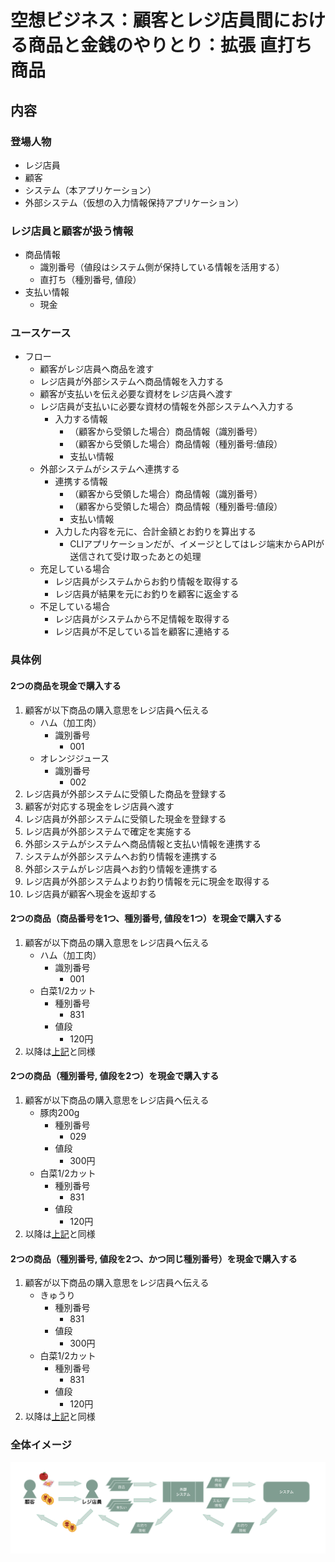 # 空想ビジネス：顧客とレジ店員間における商品と金銭のやりとり：拡張 直打ち商品

## 内容

### 登場人物
* レジ店員
* 顧客
* システム（本アプリケーション）
* 外部システム（仮想の入力情報保持アプリケーション）

### レジ店員と顧客が扱う情報

* 商品情報
    * 識別番号（値段はシステム側が保持している情報を活用する）
    * 直打ち（種別番号, 値段）
* 支払い情報
    * 現金

### ユースケース

* フロー
    * 顧客がレジ店員へ商品を渡す
    * レジ店員が外部システムへ商品情報を入力する
    * 顧客が支払いを伝え必要な資材をレジ店員へ渡す
    * レジ店員が支払いに必要な資材の情報を外部システムへ入力する
        * 入力する情報
            * （顧客から受領した場合）商品情報（識別番号）
            * （顧客から受領した場合）商品情報（種別番号:値段）
            * 支払い情報
    * 外部システムがシステムへ連携する
        * 連携する情報
            * （顧客から受領した場合）商品情報（識別番号）
            * （顧客から受領した場合）商品情報（種別番号:値段）
            * 支払い情報
        * 入力した内容を元に、合計金額とお釣りを算出する
            * CLIアプリケーションだが、イメージとしてはレジ端末からAPIが送信されて受け取ったあとの処理
    * 充足している場合
        * レジ店員がシステムからお釣り情報を取得する
        * レジ店員が結果を元にお釣りを顧客に返金する
    * 不足している場合
        * レジ店員がシステムから不足情報を取得する
        * レジ店員が不足している旨を顧客に連絡する

### 具体例

#### 2つの商品を現金で購入する

1. 顧客が以下商品の購入意思をレジ店員へ伝える
    * ハム（加工肉）
        * 識別番号
            * 001
    * オレンジジュース
        * 識別番号
            * 002
2. レジ店員が外部システムに受領した商品を登録する
3. 顧客が対応する現金をレジ店員へ渡す
4. レジ店員が外部システムに受領した現金を登録する
5. レジ店員が外部システムで確定を実施する
6. 外部システムがシステムへ商品情報と支払い情報を連携する
7. システムが外部システムへお釣り情報を連携する
8. 外部システムがレジ店員へお釣り情報を連携する
9. レジ店員が外部システムよりお釣り情報を元に現金を取得する
10. レジ店員が顧客へ現金を返却する

#### 2つの商品（商品番号を1つ、種別番号, 値段を1つ）を現金で購入する
1. 顧客が以下商品の購入意思をレジ店員へ伝える
    * ハム（加工肉）
        * 識別番号
            * 001
    * 白菜1/2カット
        * 種別番号
            * 831
        * 値段
            * 120円
2. 以降は[上記](README.md#2つの商品を現金で購入する)と同様

#### 2つの商品（種別番号, 値段を2つ）を現金で購入する
1. 顧客が以下商品の購入意思をレジ店員へ伝える
    * 豚肉200g
        * 種別番号
            * 029
        * 値段
            * 300円
    * 白菜1/2カット
        * 種別番号
            * 831
        * 値段
            * 120円
2. 以降は[上記](README.md#2つの商品を現金で購入する)と同様

#### 2つの商品（種別番号, 値段を2つ、かつ同じ種別番号）を現金で購入する
1. 顧客が以下商品の購入意思をレジ店員へ伝える
    * きゅうり
        * 種別番号
            * 831
        * 値段
            * 300円
    * 白菜1/2カット
        * 種別番号
            * 831
        * 値段
            * 120円
2. 以降は[上記](README.md#2つの商品を現金で購入する)と同様

### 全体イメージ

![全体イメージ](doc/overall_picture.png)